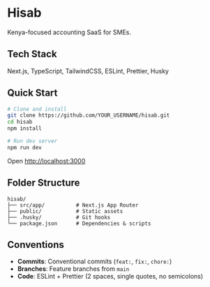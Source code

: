 # Hisab

Kenya-focused accounting SaaS for SMEs.

## Tech Stack

Next.js, TypeScript, TailwindCSS, ESLint, Prettier, Husky

## Quick Start

```bash
# Clone and install
git clone https://github.com/YOUR_USERNAME/hisab.git
cd hisab
npm install

# Run dev server
npm run dev
```

Open [http://localhost:3000](http://localhost:3000)

## Folder Structure

```
hisab/
├── src/app/          # Next.js App Router
├── public/           # Static assets
├── .husky/           # Git hooks
└── package.json      # Dependencies & scripts
```

## Conventions

- **Commits**: Conventional commits (`feat:`, `fix:`, `chore:`)
- **Branches**: Feature branches from `main`
- **Code**: ESLint + Prettier (2 spaces, single quotes, no semicolons)
